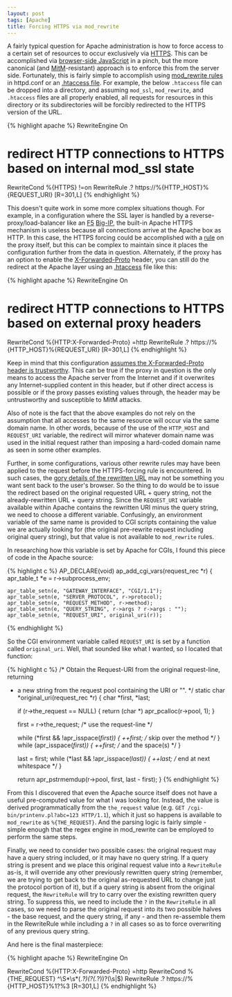 ```yaml
---
layout: post
tags: [Apache]
title: Forcing HTTPS via mod_rewrite
---
```

A fairly typical question for Apache administration is how to force access to
a certain set of resources to occur exclusively via
[HTTPS](http://en.wikipedia.org/wiki/HTTP_Secure). This can be accomplished via
[browser-side JavaScript](http://stackoverflow.com/questions/4723213/detect-http-or-https-then-force-https-in-javascript)
in a pinch, but the more canonical (and
[MitM](http://en.wikipedia.org/wiki/Man-in-the-middle_attack)-resistant)
approach is to enforce this from the server side.  Fortunately, this is fairly
simple to accomplish using
[mod_rewrite rules](http://httpd.apache.org/docs/current/mod/mod_rewrite.html)
in httpd.conf or an [.htaccess file](http://davidwalsh.name/force-secure-ssl-htaccess).
For example, the below `.htaccess` file can be dropped into a directory, and
assuming `mod_ssl`, `mod_rewrite`, and `.htaccess` files are all properly
enabled, all requests for resources in this directory or its subdirectories
will be forcibly redirected to the HTTPS version of the URL.

{% highlight apache %}
RewriteEngine On

# redirect HTTP connections to HTTPS based on internal mod_ssl state
RewriteCond %{HTTPS} !=on
RewriteRule .? https://%{HTTP_HOST}%{REQUEST_URI} [R=301,L]
{% endhighlight %}

This doesn't quite work in some more complex situations though.  For example,
in a configuration where the SSL layer is handled by a
reverse-proxy/load-balancer like an [F5](http://www.f5.com/)
[Big-IP](http://www.f5.com/products/big-ip/), the built-in Apache HTTPS
mechanism is useless because all connections arrive at the Apache box as HTTP.
In this case, the HTTPS forcing could be accomplished with a
[rule](http://devcentral.f5.com/tabid/1082202/Default.aspx) on the proxy
itself, but this can be complex to maintain since it places the configuration
further from the data in question.  Alternately, if the proxy has an option to
enable the [X-Forwarded-Proto](http://drupal.org/node/313145) header, you can
still do the redirect at the Apache layer using an
[.htaccess](http://en.wikipedia.org/wiki/Htaccess) file like this:

{% highlight apache %}
RewriteEngine On

# redirect HTTP connections to HTTPS based on external proxy headers
RewriteCond %{HTTP:X-Forwarded-Proto} =http
RewriteRule .? https://%{HTTP_HOST}%{REQUEST_URI} [R=301,L]
{% endhighlight %}

Keep in mind that this configuration
[assumes the X-Forwarded-Proto header is trustworthy](http://forums.tsohost.co.uk/feature-requests/1351-loadbalancer-anti-header-spoofing-measures.html).
This can be true if the proxy in question is the only means to access the
Apache server from the Internet and if it overwrites any Internet-supplied
content in this header, but if other direct access is possible or if the proxy
passes existing values through, the header may be untrustworthy and susceptible
to MitM attacks.

Also of note is the fact that the above examples do not rely on the assumption
that all accesses to the same resource will occur via the same domain name.
In other words, because of the use of the `HTTP_HOST` and `REQUEST_URI`
variable, the redirect will mirror whatever domain name was used in the initial
request rather than imposing a hard-coded domain name as seen in some other
examples.

Further, in some configurations, various other rewrite rules may have been
applied to the request before the HTTPS-forcing rule is encountered.  In such
cases, the
[gory details of the rewritten URL](http://www.mroodles.com/wordpress/hacking/mod_rewrite-displaying-original-url/)
may not be something you want sent back to the user's browser.  So the thing
to do would be to issue the redirect based on the original requested URL +
query string, not the already-rewritten URL + query string.  Since the
`REQUEST_URI` variable available within Apache contains the rewritten URI
minus the query string, we need to choose a different variable.  Confusingly,
an environment variable of the same name is provided to CGI scripts containing
the value we are actually looking for (the original pre-rewrite request
including original query string), but that value is not available to
`mod_rewrite` rules.

In researching how this variable is set by Apache for CGIs, I found this piece
of code in the Apache source:

{% highlight c %}
AP_DECLARE(void) ap_add_cgi_vars(request_rec *r)
{
    apr_table_t *e = r->subprocess_env;

    apr_table_setn(e, "GATEWAY_INTERFACE", "CGI/1.1");
    apr_table_setn(e, "SERVER_PROTOCOL", r->protocol);
    apr_table_setn(e, "REQUEST_METHOD", r->method);
    apr_table_setn(e, "QUERY_STRING", r->args ? r->args : "");
    apr_table_setn(e, "REQUEST_URI", original_uri(r));
{% endhighlight %}

So the CGI environment variable called `REQUEST_URI` is set by a function called
`original_uri`.  Well, that sounded like what I wanted, so I located that function:

{% highlight c %}
/* Obtain the Request-URI from the original request-line, returning
 * a new string from the request pool containing the URI or "".
 */
static char *original_uri(request_rec *r)
{
    char *first, *last;

    if (r->the_request == NULL) {
        return (char *) apr_pcalloc(r->pool, 1);
    }

    first = r->the_request;     /* use the request-line */

    while (*first &amp;&amp; !apr_isspace(*first)) {
        ++first;                /* skip over the method */
    }
    while (apr_isspace(*first)) {
        ++first;                /*   and the space(s)   */
    }

    last = first;
    while (*last &amp;&amp; !apr_isspace(*last)) {
        ++last;                 /* end at next whitespace */
    }

    return apr_pstrmemdup(r->pool, first, last - first);
}
{% endhighlight %}

From this I discovered that even the Apache source itself does not have a
useful pre-computed value for what I was looking for. Instead, the value
is derived programmatically from the `the_request` value (e.g.
`GET /cgi-bin/printenv.pl?abc=123 HTTP/1.1`), which it just so happens is
available to `mod_rewrite` as `%{THE_REQUEST}`.  And the parsing logic is
fairly simple - simple enough that the regex engine in mod_rewrite can be
employed to perform the same steps.

Finally, we need to consider two possible cases:  the original request may
have a query string included, or it may have no query string.  If a query
string is present and we place this original request value into a
`RewriteRule` as-is, it will override any other previously rewritten query
string (remember, we are trying to get back to the original as-requested URL
to change just the protocol portion of it), but if a query string is absent
from the original request, the `RewriteRule` will try to carry over the
existing rewritten query string.  To suppress this, we need to include the `?`
in the `RewriteRule` in all cases, so we need to parse the original request
into its two possible halves - the base request, and the query string, if any
\- and then re-assemble them in the RewriteRule while including a `?` in all
cases so as to force overwriting of any previous query string.

And here is the final masterpiece:

{% highlight apache %}
RewriteEngine On

RewriteCond %{HTTP:X-Forwarded-Proto} =http
RewriteCond %{THE_REQUEST} ^\S*\s*(.*?)(\?(.*?))?(\s|$)
RewriteRule .? https://%{HTTP_HOST}%1?%3 [R=301,L]
{% endhighlight %}